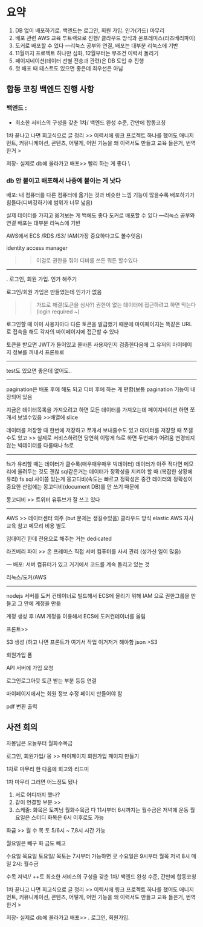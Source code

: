 # 요약
1. DB 없이 배포하기로. 백엔드는 로그인, 회원 가입. 인가(가드) 마무리
2. 배포 관련 AWS 교육 투트랙으로 진행/ 클라우드 방식과 온프레미스(라즈베리파이)
3. 도커로 배포할 수 있다 —리눅스 공부와 연결, 배포는 대부분 리눅스에 기반
4. 11월까지 프로젝트 하나만 심화, 12월부터는 무조건 이력서 돌리기
5. 페이지네이션(데이터 선별 전송과 관련)은 DB 도입 후 진행
6. 첫 배포 때 테스트도 있으면 좋은데 최우선은 아님

## 합동 코칭 백엔드 진행 사항

### 백엔드 :

- 최소한 서비스의 구성을 갖춘 1차/ 백엔드 완성 수준,
간만에 합동코칭

1차 끝나고 나면 회고식으로 글 정리 >> 이력서에 링크
프로젝트 하나를 했어도 매니지먼트, 커뮤니케이션, 콘텐츠, 어떻게, 어떤 기능을 왜
이력서도 만들고
교육 들은거, 번역한거 >

저장- 실제로 db에 올라가고
배포>> 빨리 하는 게 좋다 \
### db 안 붙이고 배포해서 나중에 붙이는 게 낫다

배포: 내 컴퓨터를 다른 컴퓨터에 옮기는 것과 비슷한 느낌
기능이 많을수록 배포하기가 힘들다(디버깅하기에 범위가 너무 넓음)

실제 데이터를 가지고 옮겨보는 게 백에도 좋다
도커로 배포할 수 있다
—리눅스 공부와 연결
배포는 대부분 리눅스에 기반

AWS에서 ECS /RDS /S3/ IAM(가장 중요하다고도 볼수잇음)

identity access manager
>>이걸로 권한을 줘야 디비를 쓰든 뭐든 할수있다

---

. 로그인, 회원 가입. 인가 해주기 

로그인/회원 가입은 만들었는데 인가가 없음
>> 가드로 해결(토큰을 심사?) 권한이 없는 데이터에 접근하려고 하면 막는다 (login required ~)

로그인할 때 이미 사용자마다 다른 토큰을 발급했기 때문에
마이페이지는 똑같은 URL로 접속을 해도 각자의 마이페이지에 접근할 수 있다

토큰을 받으면 JWT가 들어있고 올바른 사용자인지 검증한다음에 그 유저의 마이페이지 정보를 꺼내서 프론트로

---

test도 있으면 좋은데 없어도..

---

pagination은 배포 후에 해도 되고 디비 후에 하는 게 편함(보통 pagination 기능이 내장되어 있음

지금은 데이터목록을 가져오려고 하면 모든 데이터를 가져오는데 페이지네이션 하면 쪼개서 보낼수있음 >>배열에 slice 

데이터를 저장할 때 한번에 저장하고 쪼개서 보내줄수도 있고
데이터를 저장할 때 쪼갤 수도 있고 >> 실제로 서비스하려면 당연히 이렇게 
fs로 하면 두번째가 어려움 변경되지 않는 빅데이터를 다룰때나 fs로

---

fs가 유리할 때는 데이터가 클수록(매우매우매우 빅데이터)
데이터가 아주 적다면 메모리에 올려두는 것도 괜찮
sql같은거는 데이터가 정확성을 지켜야 할 때 (복잡한 상황에 유리)
fs sql 사이쯤 있는게 몽고디비(속도는 빠르고 정확성은 중간
데이터의 정확성이 중요한 산업에는 몽고디비(document DB)를 안 쓰기 때문에

몽고디비 >> 트위터 유튜브가 잘 쓰고 있다

---

AWS >> 데이터센터 외주 (but 문제는 생길수있음) 클라우드 방식 elastic AWS 자사 교육 참고 메모리 비용 별도

임대이긴 한데 전용으로 해주는 거는 dedicated

라즈베리 파이 >> 온 프레미스 직접 서버 컴퓨터를 사서 관리 (성가신 일이 많음)

— 배포: 서버 컴퓨터가 있고 거기에서 코드를 계속 돌리고 있는 것

리눅스/도커/AWS

---

nodejs 서버를 도커 컨테이너로 빌드해서 ECS에 올리기 위해 IAM 으로 권한그룹을 만들고 그 안에 계정을 만듦 

계정 생성 후 IAM 계정을 이용해서 ECS에 도커컨테이너를 올림

프론트>> 

S3 생성 (하고 나면 프론트가 여기서 작업 이거저거 해야함 json >S3

회원가입 폼

API 서버에 가입 요청

로그인로그아웃 토큰 받는 부분 등등 연결

마이페이지에서는 회원 정보 수정 페이지 만들어야 함

pdf 변환 출력




## 사전 회의 

자몽님은 오늘부터 월화수목금

로그인, 회원가입/
몽 >> 마이페이지 회원가입 페이지 만들기

1차로 마무리 한 다음에 회고와 리드미 
>>
1차 마무리 그러면 어느정도 됐나


1. 서로 어디까지 했나? 
2. 같이 연결할 부분 >>
3. 스케줄: 화목은 토끼님
월화수목금 다 11시부터 6시까지는
월수금은 저녁에 운동 월요일은 스터디 
화목은 6시 이후로도 가능

화금 >> 
월 수 목 토
5/6시 ~ 7,8시 시간 가능

월요일은 빼구 화 금도 빼고

수요일 목요일 토요일/
목토는 7시부터 가능하면 굿
수요일은 9시부터 
월목 저녁 8시
매일 2시: 월수금

수목 저녁// ++토
최소한 서비스의 구성을 갖춘 1차/ 백엔드 완성 수준,
간만에 합동코칭

1차 끝나고 나면 회고식으로 글 정리 >> 이력서에 링크 
프로젝트 하나를 했어도 매니지먼트, 커뮤니케이션, 콘텐츠, 어떻게, 어떤 기능을 왜
이력서도 만들고
교육 들은거, 번역한거 >

저장- 실제로 db에 올라가고
배포>>
. 로그인, 회원가입.